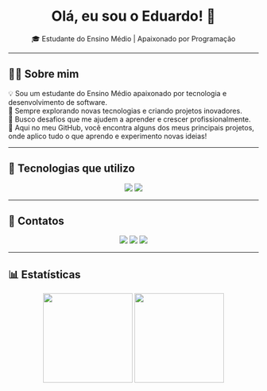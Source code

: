<h1 align="center">Olá, eu sou o Eduardo! 👋</h1>
<p align="center">
  🎓 Estudante do Ensino Médio | Apaixonado por Programação  
</p>

---

## 🧑‍💻 Sobre mim  
💡 Sou um estudante do Ensino Médio apaixonado por tecnologia e desenvolvimento de software.  
🚀 Sempre explorando novas tecnologias e criando projetos inovadores.  
🎯 Busco desafios que me ajudem a aprender e crescer profissionalmente.  
📌 Aqui no meu GitHub, você encontra alguns dos meus principais projetos, onde aplico tudo o que aprendo e experimento novas ideias!  

---

## 🚀 Tecnologias que utilizo  

<div align="center">
  <img src="https://skillicons.dev/icons?i=html,css,js,tailwind,docker,mongo" />
  <img src="https://skillicons.dev/icons?i=react,nextjs,vscode,git,github" />
</div>

---

## 📩 Contatos  

<div align="center"> 
  <a href="mailto:contato@eduardobrito.dev" target="_blank"><img src="https://skillicons.dev/icons?i=gmail" target="_blank"/></a>
  <a href="https://www.linkedin.com/in/duduubas" target="_blank"><img src="https://skillicons.dev/icons?i=linkedin" target="_blank"/></a> 
  <a href="https://discord.com/users/Duduubas" target="_blank"><img src="https://skillicons.dev/icons?i=discord" target="_blank"/></a>
</div>

---

## 📊 Estatísticas  

<div align="center">
  <img height="180em" src="https://github-readme-stats.vercel.app/api?username=Duduubas&show_icons=true&bg_color=000000&title_color=007BFF&text_color=ffffff&icon_color=007BFF&border_color=007BFF" />
  <img height="180em" src="https://github-readme-stats.vercel.app/api/top-langs/?username=Duduubas&layout=compact&langs_count=7&bg_color=000000&title_color=007BFF&text_color=ffffff&border_color=007BFF" />
</div>

